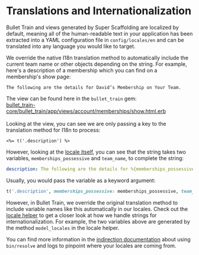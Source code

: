 # Translations and Internationalization

Bullet Train and views generated by Super Scaffolding are localized by default, meaning all of the human-readable text in your application has been extracted into a YAML configuration file in `config/locales/en` and can be translated into any language you would like to target.

We override the native I18n translation method to automatically include the current team name or other objects depending on the string. For example, here's a description of a membership which you can find on a membership's show page:

```
The following are the details for David’s Membership on Your Team.
```

The view can be found here in the `bullet_train` gem:<br/>[bullet_train-core/bullet_train/app/views/account/memberships/show.html.erb](https://github.com/bullet-train-co/bullet_train-core/blob/fab77efab57126c083e0041f97c0e716560a2ffe/bullet_train/app/views/account/memberships/show.html.erb#L16)<br/>
<br/>
Looking at the view, you can see we are only passing a key to the translation method for I18n to process:

```erb
<%= t('.description') %>
```

However, looking at the [locale itself](https://github.com/bullet-train-co/bullet_train-core/blob/fab77efab57126c083e0041f97c0e716560a2ffe/bullet_train/config/locales/en/memberships.en.yml#L82), you can see that the string takes two variables, `memberships_possessive` and `team_name`, to complete the string:

```yaml
description: The following are the details for %{memberships_possessive} Membership on %{team_name}.
```

Usually, you would pass the variable as a keyword argument:

```ruby
t('.description', memberships_possessive: memberships_possessive, team_name: current_team.name)
```

However, in Bullet Train, we override the original translation method to include variable names like this automatically in our locales. Check out the [locale helper](https://github.com/bullet-train-co/bullet_train-base/blob/main/bullet_train-base/app/helpers/account/locale_helper.rb) to get a closer look at how we handle strings for internationalization. For example, the two variables above are generated by the method `model_locales` in the locale helper.

You can find more information in the [indirection documentation](indirection) about using `bin/resolve` and logs to pinpoint where your locales are coming from.

